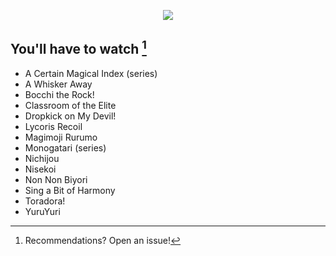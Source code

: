 <p align="center">
  <a href= "https://stepbrobd.com"><img src="https://stepbrobd.com/og/animated.gif"/></a>
</p>

## You'll have to watch [^Note]

- A Certain Magical Index (series)
- A Whisker Away
- Bocchi the Rock!
- Classroom of the Elite
- Dropkick on My Devil!
- Lycoris Recoil
- Magimoji Rurumo
- Monogatari (series)
- Nichijou
- Nisekoi
- Non Non Biyori
- Sing a Bit of Harmony
- Toradora!
- YuruYuri


[^Note]: Recommendations? Open an issue!
